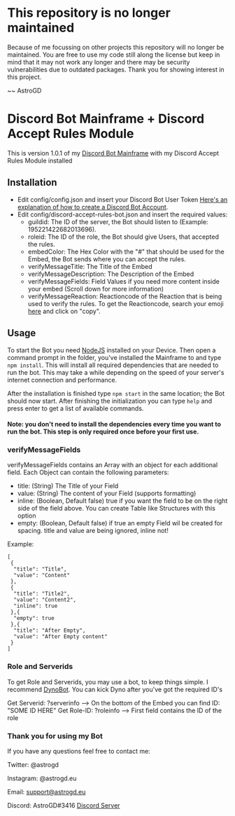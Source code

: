 # This repository is no longer maintained
Because of me focussing on other projects this repository will no longer be maintained.
You are free to use my code still along the license but keep in mind that it may not work any longer and there may be security vulnerabilities due to outdated packages.
Thank you for showing interest in this project.

~~ AstroGD

# Discord Bot Mainframe + Discord Accept Rules Module

This is version 1.0.1 of my [Discord Bot Mainframe](https://go.astrogd.eu/mainframe) with my Discord Accept Rules Module installed

## Installation

- Edit config/config.json and insert your Discord Bot User Token [Here's an explanation of how to create a Discord Bot Account](https://medium.com/@gregjwww/how-to-build-a-discord-bot-6c5b612c651).
- Edit config/discord-accept-rules-bot.json and insert the required values:
    - guildid: The ID of the server, the Bot should listen to (Example: 195221422682013696).
    - roleid: The ID of the role, the Bot should give Users, that accepted the rules.
    - embedColor: The Hex Color with the "#" that should be used for the Embed, the Bot sends where you can accept the rules.
    - verifyMessageTitle: The Title of the Embed
    - verifyMessageDescription: The Description of the Embed
    - verifyMessageFields: Field Values if you need more content inside your embed (Scroll down for more information)
    - verifyMessageReaction: Reactioncode of the Reaction that is being used to verify the rules. To get the Reactioncode, search your emoji [here](https://emojipedia.org/) and click on "copy".

## Usage

To start the Bot you need [NodeJS](https://nodejs.org/en/download/current/) installed on your Device. Then open a command prompt in the folder, you've installed the Mainframe to and type `npm install`. This will install all required dependencies that are needed to run the bot. This may take a while depending on the speed of your server's internet connection and performance.

After the installation is finished type `npm start` in the same location; the Bot should now start. After finishing the initialization you can type `help` and press enter to get a list of available commands.

#### Note: you don't need to install the dependencies every time you want to run the bot. This step is only required once before your first use.

### verifyMessageFields

verifyMessageFields contains an Array with an object for each additional field. Each Object can contain the following parameters:

- title: (String) The Title of your Field
- value: (String) The content of your Field (supports formatting)
- inline: (Boolean, Default false) true if you want the field to be on the right side of the field above. You can create Table like Structures with this option
- empty: (Boolean, Default false) if true an empty Field wil be created for spacing. title and value are being ignored, inline not!

Example:

   ```
   [
    {
     "title": "Title",
     "value": "Content"
    },
    {
     "title": "Title2",
     "value": "Content2",
     "inline": true
    },{
     "empty": true
    },{
     "title": "After Empty",
     "value": "After Empty content"
    }
   ]
   ```

### Role and Serverids

To get Role and Serverids, you may use a bot, to keep things simple. I recommend [DynoBot](https://www.dynobot.net/).
You can kick Dyno after you've got the required ID's

Get Serverid: ?serverinfo --> On the bottom of the Embed you can find ID: "SOME ID HERE"
Get Role-ID: ?roleinfo <Rolename> --> First field contains the ID of the role
    
    
### Thank you for using my Bot
If you have any questions feel free to contact me:

Twitter: @astrogd

Instagram: @astrogd.eu

Email: support@astrogd.eu

Discord: AstroGD#3416 [Discord Server](https://www.discord.me/astrogd)
